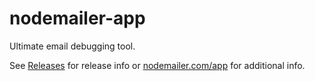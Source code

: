 # nodemailer-app
Ultimate email debugging tool.

See [Releases](https://github.com/nodemailer/nodemailer-app/releases) for release info or [nodemailer.com/app](https://nodemailer.com/app/) for additional info.
